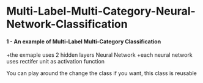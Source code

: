 # Multi-Label-Multi-Category-Neural-Network-Classification

#### 1 - An example of Multi-Label Multi-Category Classification

+the exmaple uses 2 hidden layers Neural Network
+each neural network uses rectifer unit as activation function

You can play around the change the class if you want, this class is reusable
